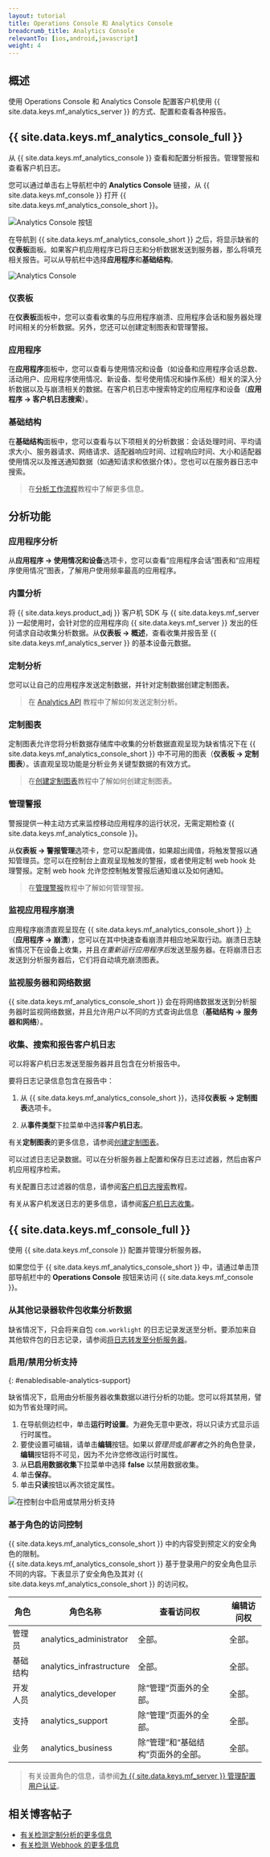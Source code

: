 ```yaml
---
layout: tutorial
title: Operations Console 和 Analytics Console
breadcrumb_title: Analytics Console
relevantTo: [ios,android,javascript]
weight: 4
---
```

<!-- NLS_CHARSET=UTF-8 -->

## 概述
使用 Operations Console 和 Analytics Console 配置客户机使用 {{ site.data.keys.mf_analytics_server }} 的方式、配置和查看各种报告。

## {{ site.data.keys.mf_analytics_console_full }}
从 {{ site.data.keys.mf_analytics_console }} 查看和配置分析报告。管理警报和查看客户机日志。

您可以通过单击右上导航栏中的 **Analytics Console** 链接，从 {{ site.data.keys.mf_console }} 打开 {{ site.data.keys.mf_analytics_console_short }}。

![Analytics Console 按钮](analytics-console-button.png)

在导航到 {{ site.data.keys.mf_analytics_console_short }} 之后，将显示缺省的**仪表板**面板。如果客户机应用程序已将日志和分析数据发送到服务器，那么将填充相关报告。可以从导航栏中选择**应用程序**和**基础结构**。

![Analytics Console](analytics-console.png)

### 仪表板
在**仪表板**面板中，您可以查看收集的与应用程序崩溃、应用程序会话和服务器处理时间相关的分析数据。另外，您还可以创建定制图表和管理警报。

### 应用程序
在**应用程序**面板中，您可以查看与使用情况和设备（如设备和应用程序会话总数、活动用户、应用程序使用情况、新设备、型号使用情况和操作系统）相关的深入分析数据以及与崩溃相关的数据。在客户机日志中搜索特定的应用程序和设备（**应用程序 → 客户机日志搜索**）。


### 基础结构
在**基础结构**面板中，您可以查看与以下项相关的分析数据：会话处理时间、平均请求大小、服务器请求、网络请求、适配器响应时间、过程响应时间、大小和适配器使用情况以及推送通知数据（如通知请求和依据介体）。您也可以在服务器日志中搜索。

> 在[分析工作流程](../workflows/)教程中了解更多信息。

## 分析功能

### 应用程序分析
从**应用程序 → 使用情况和设备**选项卡，您可以查看“应用程序会话”图表和“应用程序使用情况”图表，了解用户使用频率最高的应用程序。

### 内置分析
将 {{ site.data.keys.product_adj }} 客户机 SDK 与 {{ site.data.keys.mf_server }} 一起使用时，会针对您的应用程序向 {{ site.data.keys.mf_server }} 发出的任何请求自动收集分析数据。从**仪表板 → 概述**，查看收集并报告至 {{ site.data.keys.mf_analytics_server }} 的基本设备元数据。

### 定制分析
您可以让自己的应用程序发送定制数据，并针对定制数据创建定制图表。

> 在 [Analytics API](../analytics-api/) 教程中了解如何发送定制分析。

### 定制图表
定制图表允许您将分析数据存储库中收集的分析数据直观呈现为缺省情况下在 {{ site.data.keys.mf_analytics_console_short }} 中不可用的图表（**仪表板 → 定制图表**）。该直观呈现功能是分析业务关键型数据的有效方式。

> 在[创建定制图表](custom-charts/)教程中了解如何创建定制图表。

### 管理警报
警报提供一种主动方式来监控移动应用程序的运行状况，无需定期检查 {{ site.data.keys.mf_analytics_console }}。

从**仪表板 → 警报管理**选项卡，您可以配置阈值，如果超出阈值，将触发警报以通知管理员。您可以在控制台上直观呈现触发的警报，或者使用定制 web hook 处理警报。定制 web hook 允许您控制触发警报后通知谁以及如何通知。

> 在[管理警报](alerts/)教程中了解如何管理警报。

### 监视应用程序崩溃
应用程序崩溃直观呈现在 {{ site.data.keys.mf_analytics_console_short }} 上（**应用程序 → 崩溃**），您可以在其中快速查看崩溃并相应地采取行动。崩溃日志缺省情况下在设备上收集，并且*在重新运行应用程序后*发送至服务器。在将崩溃日志发送到分析服务器后，它们将自动填充崩溃图表。

### 监视服务器和网络数据
{{ site.data.keys.mf_analytics_console_short }} 会在将网络数据发送到分析服务器时监视网络数据，并且允许用户以不同的方式查询此信息（**基础结构 → 服务器和网络**）。


### 收集、搜索和报告客户机日志
可以将客户机日志发送至服务器并且包含在分析报告中。

要将日志记录信息包含在报告中：

1. 从 {{ site.data.keys.mf_analytics_console_short }}，选择**仪表板 → 定制图表**选项卡。

2. 从**事件类型**下拉菜单中选择**客户机日志**。

有关**定制图表**的更多信息，请参阅[创建定制图表](custom-charts/)。

可以过滤日志记录数据。可以在分析服务器上配置和保存日志过滤器，然后由客户机应用程序检索。

有关配置日志过滤器的信息，请参阅[客户机日志搜索](log-filters/)教程。

有关从客户机发送日志的更多信息，请参阅[客户机日志收集](../../application-development/client-side-log-collection/)。



## {{ site.data.keys.mf_console_full }}
使用 {{ site.data.keys.mf_console }} 配置并管理分析服务器。

如果您位于 {{ site.data.keys.mf_analytics_console_short }} 中，请通过单击顶部导航栏中的 **Operations Console** 按钮来访问 {{ site.data.keys.mf_console }}。

### 从其他记录器软件包收集分析数据
缺省情况下，只会将来自包 `com.worklight` 的日志记录发送至分析。要添加来自其他软件包的日志记录，请参阅[将日志转发至分析服务器](../../adapters/server-side-log-collection/java-adapter/#forwarding-logs-to-the-analytics-server)。


### 启用/禁用分析支持
{: #enabledisable-analytics-support}

缺省情况下，启用由分析服务器收集数据以进行分析的功能。您可以将其禁用，譬如为节省处理时间。

1. 在导航侧边栏中，单击**运行时设置**。为避免无意中更改，将以只读方式显示运行时属性。
2. 要使设置可编辑，请单击**编辑**按钮。如果以*管理员*或*部署者*之外的角色登录，**编辑**按钮将不可见，因为不允许您修改运行时属性。
3. 从**已启用数据收集**下拉菜单中选择 **false** 以禁用数据收集。
4. 单击**保存**。
5. 单击**只读**按钮以再次锁定属性。


![在控制台中启用或禁用分析支持](enable-disable-analytics.png)


### 基于角色的访问控制
{{ site.data.keys.mf_analytics_console_short }} 中的内容受到预定义的安全角色的限制。  
{{ site.data.keys.mf_analytics_console_short }} 基于登录用户的安全角色显示不同的内容。下表显示了安全角色及其对 {{ site.data.keys.mf_analytics_console_short }} 的访问权。

| 角色           | 角色名称                | 查看访问权                                                     | 编辑访问权  |
|----------------|--------------------------|--------------------------------------------------------------------|-----------------|
| 管理员  | analytics_administrator  | 全部。	                                                     | 全部。     |
| 基础结构 | analytics_infrastructure	| 全部。	                                                     | 全部。     |
| 开发人员      | analytics_developer	    | 除“管理”页面外的全部。		             | 全部。     |
| 支持        | analytics_support        | 除“管理”页面外的全部。		             | 全部。     |
| 业务       | analytics_business       | 除“管理”和“基础结构”页面外的全部。 | 全部。     |

> 有关设置角色的信息，请参阅[为 {{ site.data.keys.mf_server }} 管理配置用户认证](../../installation-configuration/production/server-configuration#configuring-user-authentication-for-mobilefirst-server-administration)。
## 相关博客帖子
* [有关检测定制分析的更多信息]({{site.baseurl}}/blog/2016/01/22/howto-custom-in-app-behavior-analytics/)
* [有关检测 Webhook 的更多信息]({{site.baseurl}}/blog/2015/10/19/using-mfp-adapters-endpoint-analytics-alerts-webhooks/)
